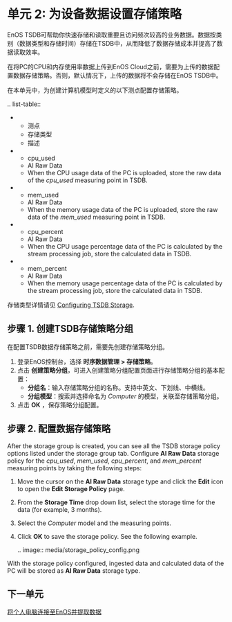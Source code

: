 # 单元 2: 为设备数据设置存储策略

EnOS TSDB可帮助你快速存储和读取重要且访问频次较高的业务数据。数据按类别（数据类型和存储时间）存储在TSDB中，从而降低了数据存储成本并提高了数据读取效率。

在将PC的CPU和内存使用率数据上传到EnOS Cloud之前，需要为上传的数据配置数据存储策略。否则，默认情况下，上传的数据将不会存储在EnOS TSDB中。

在本单元中，为创建计算机模型时定义的以下测点配置存储策略。


.. list-table::

   * - 测点
     - 存储类型
     - 描述
   * - cpu_used
     - AI Raw Data
     - When the CPU usage data of the PC is uploaded, store the raw data of the *cpu_used* measuring point in TSDB.
   * - mem_used
     - AI Raw Data
     - When the memory usage data of the PC is uploaded, store the raw data of the *mem_used* measuring point in TSDB.
   * - cpu_percent
     - AI Raw Data
     - When the CPU usage percentage data of the PC is calculated by the stream processing job, store the calculated data in TSDB.
   * - mem_percent
     - AI Raw Data
     - When the memory usage percentage data of the PC is calculated by the stream processing job, store the calculated data in TSDB.


存储类型详情请见 [Configuring TSDB Storage](/docs/data-asset/zh_CN/2.0.9/configuring_tsdb_storage.html).


## 步骤 1. 创建TSDB存储策略分组

在配置TSDB数据存储策略之前，需要先创建存储策略分组。

1. 登录EnOS控制台，选择 **时序数据管理 > 存储策略**。
2. 点击 **创建策略分组**，可进入创建策略分组配置页面进行存储策略分组的基本配置：
   - **分组名**：输入存储策略分组的名称。支持中英文、下划线、中横线。
   - **分组模型**：搜索并选择命名为 *Computer* 的模型，关联至存储策略分组。
3. 点击 **OK** ，保存策略分组配置。


## 步骤 2. 配置数据存储策略

After the storage group is created, you can see all the TSDB storage policy options listed under the storage group tab. Configure **AI Raw Data** storage policy for the *cpu_used*, *mem_used*, *cpu_percent*, and *mem_percent* measuring points by taking the following steps:

1. Move the cursor on the **AI Raw Data** storage type and click the **Edit** icon to open the **Edit Storage Policy** page.

2. From the **Storage Time** drop down list, select the storage time for the data (for example, 3 months).

3. Select the *Computer* model and the measuring points.

4. Click **OK** to save the storage policy. See the following example.

   .. image:: media/storage_policy_config.png

With the storage policy configured, ingested data and calculated data of the PC will be stored as **AI Raw Data** storage type.

## 下一单元

[将个人电脑连接至EnOS并提取数据](connecting_device)

<!--end-->
